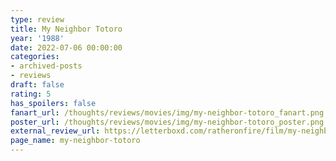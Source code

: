 ```yaml
---
type: review
title: My Neighbor Totoro
year: '1988'
date: 2022-07-06 00:00:00
categories:
- archived-posts
- reviews
draft: false
rating: 5
has_spoilers: false
fanart_url: /thoughts/reviews/movies/img/my-neighbor-totoro_fanart.png
poster_url: /thoughts/reviews/movies/img/my-neighbor-totoro_poster.png
external_review_url: https://letterboxd.com/ratheronfire/film/my-neighbor-totoro/
page_name: my-neighbor-totoro
---
```


